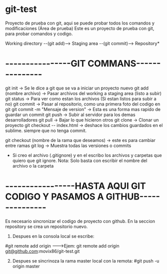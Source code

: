 # git-test
 Proyecto de prueba con git, aqui se puede probar todos los comandos y modificaciones (Área de prueba)
 Este es un proyecto de prueba con git, para probar comandos y codigo.


 Working directory --(git add)--> Staging area --(git commit)--> Repository*

# ----------------GIT COMMANS---------------
 git init   -> Se le dice a git que se va a iniciar un proyecto nuevo
 git add (nombre archivo) -> Pasar archivos del working a staging area (listo a subir)
 git status -> Para ver como estan los archivos (Si estan listos para subir a no)
 git commit ->  Pasar al repositorio, como una primera foto del codigo en git
 git commit -m "Mensaje de version" -> Esta es una forma mas rapido de guardar un commit
 git push   -> Subir al servidor para los demas desarrolladores
 git pull   -> Bajar lo que hicieron otros
 git clone  -> Clonar un proyecto
 git checkout -- index.html -> deshace los cambios guardados en el sublime. siempre que no tenga commit.

 git checkout (nombre de la rama que deseamos) -> este es para cambiar entre ramas
 git log -> Muestra todas las versiones o commits

* Si creo el archivo (.gitignore) y en el escribo los archivos y carpetas que quiero que git ignore. Nota: Solo basta con escribir el nombre del archivo o la carpeta
# -----------------HASTA AQUI GIT CODIGO Y PASAMOS A GITHUB---------------
Es necesario sincronizar el codigo de proyecto con github. En la seccion repository se crea un repositorio nuevo.
1) Despues en la consola local se escribe:

#git remote add origin <codigo ssh del proyecto>
--->Ejem: git remote add origin git@github.com:movix86/git-test.git

2) Despues se sincrinoza la rama master local con la remota:
#git push -u origin master
